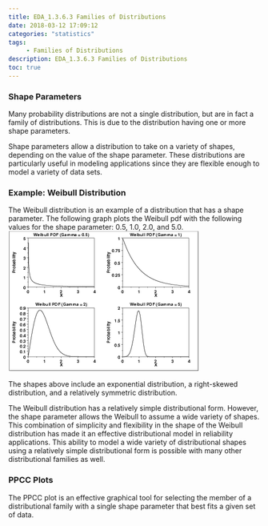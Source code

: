 ```yaml
---
title: EDA_1.3.6.3 Families of Distributions
date: 2018-03-12 17:09:12
categories: "statistics"
tags:
     - Families of Distributions
description: EDA_1.3.6.3 Families of Distributions
toc: true
---
```

### Shape Parameters
Many probability distributions are not a single distribution, but are in fact a family of distributions. This is due to the distribution having one or more shape parameters.

Shape parameters allow a distribution to take on a variety of shapes, depending on the value of the shape parameter. These distributions are particularly useful in modeling applications since they are flexible enough to model a variety of data sets.

### Example: Weibull Distribution

The Weibull distribution is an example of a distribution that has a shape parameter. The following graph plots the Weibull pdf with the following values for the shape parameter: 0.5, 1.0, 2.0, and 5.0.
![](assets/EDA/weibshap.gif)

The shapes above include an exponential distribution, a right-skewed distribution, and a relatively symmetric distribution.

The Weibull distribution has a relatively simple distributional form. However, the shape parameter allows the Weibull to assume a wide variety of shapes. This combination of simplicity and flexibility in the shape of the Weibull distribution has made it an effective distributional model in reliability applications. This ability to model a wide variety of distributional shapes using a relatively simple distributional form is possible with many other distributional families as well.

### PPCC Plots
The PPCC plot is an effective graphical tool for selecting the member of a distributional family with a single shape parameter that best fits a given set of data.
